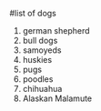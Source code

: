 #list of dogs
1. german shepherd
2. bull dogs
3. samoyeds
4. huskies
5. pugs
6. poodles
7. chihuahua
8. Alaskan Malamute

